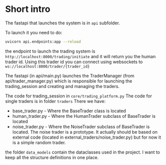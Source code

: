 # Short intro

The fastapi that launches the system is in `api` subfolder.

To launch it you need to do:

```bash
uvicorn api.endpoints:app --reload
```

the endpoint to launch the trading system is `http://localhost:8000/trading/initiate`
and it will return you the human trader id.
Using this trader id you can connect using websockets to
`ws://localhost:8000/trader/{trader_id}`

The fastapi (in api/main.py) launches the TraderManager (from api/trader_manager.py) which is responsible for launching the trading_session and creating and managing the traders.

The code for trading_session in `core/trading_platform.py`
The code for single traders is in folder `traders`
There we have:

- base_trader.py - Where the BaseTrader class is located
- human_trader.py - Where the HumanTrader subclass of BaseTrader is located
- noise_trader.py - Where the NoiseTrader subclass of BaseTrader is located. The noise trader is a prototype. It actually should be based on
  external code  (located in external_traders/noise_trader.py) but for now it is a simple random trader.

the folder `data_models` contain the dataclasses used in the project. I want to keep all the structure definitions in one place.